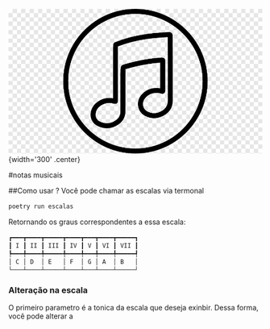 ![logo do projeto](assets/logo.png){width='300' .center}

#notas musicais

##Como usar ?
Você pode chamar as escalas via termonal 

```bash
poetry run escalas

```

Retornando os graus correspondentes a essa escala:

```
┏━━━┳━━━━┳━━━━━┳━━━━┳━━━┳━━━━┳━━━━━┓
┃ I ┃ II ┃ III ┃ IV ┃ V ┃ VI ┃ VII ┃
┡━━━╇━━━━╇━━━━━╇━━━━╇━━━╇━━━━╇━━━━━┩
│ C │ D  │ E   │ F  │ G │ A  │ B   │
└───┴────┴─────┴────┴───┴────┴─────┘
```

### Alteração na escala
O primeiro parametro é a tonica da escala que deseja exinbir. Dessa forma, você pode alterar a 